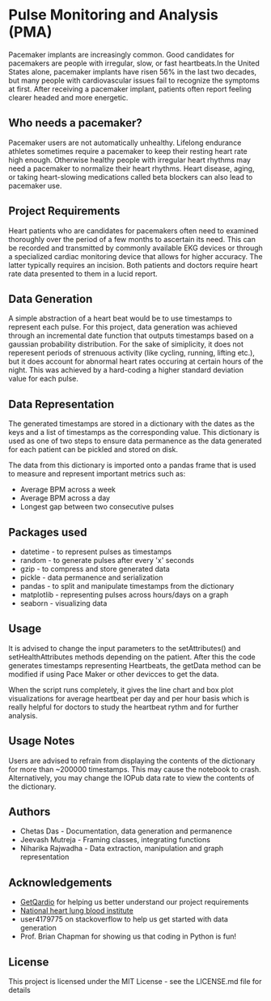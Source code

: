 # Pulse Monitoring and Analysis (PMA)

Pacemaker implants are increasingly common. Good candidates for pacemakers are people with irregular, slow, or fast heartbeats.In the United States alone, pacemaker implants have risen 56% in the last two decades, but many people with cardiovascular issues fail to recognize the symptoms at first. After receiving a pacemaker implant, patients often report feeling clearer headed and more energetic. 


## Who needs a pacemaker?

Pacemaker users are not automatically unhealthy. Lifelong endurance athletes sometimes require a pacemaker to keep their resting heart rate high enough. Otherwise healthy people with irregular heart rhythms may need a pacemaker to normalize their heart rhythms. Heart disease, aging, or taking heart-slowing medications called beta blockers can also lead to pacemaker use.


## Project Requirements

Heart patients who are candidates for pacemakers often need to examined thoroughly over the period of a few months to ascertain its need. This can be recorded and transmitted by commonly available EKG devices or through a specialized cardiac monitoring device that allows for higher accuracy. The latter typically requires an incision. Both patients and doctors require heart rate data presented to them in a lucid report. 


## Data Generation

A simple abstraction of a heart beat would be to use timestamps to represent each pulse. For this project, data generation was achieved through an incremental date function that outputs timestamps based on a gaussian probability distribution. For the sake of simiplicity, it does not reperesent periods of strenuous activity (like cycling, running, lifting etc.), but it does account for abnormal heart rates occuring at certain hours of the night. This was achieved by a hard-coding a higher standard deviation value for each pulse.    


## Data Representation

The generated timestamps are stored in a dictionary with the dates as the keys and a list of timestamps as the corresponding value. This dictionary is used as one of two steps to ensure data permanence as the data generated for each patient can be pickled and stored on disk. 

The data from this dictionary is imported onto a pandas frame that is used to measure and represent important metrics such as:

* Average BPM across a week 
* Average BPM across a day 
* Longest gap between two consecutive pulses


## Packages used

* datetime - to represent pulses as timestamps
* random - to generate pulses after every 'x' seconds
* gzip - to compress and store generated data
* pickle - data permanence and serialization
* pandas - to split and manipulate timestamps from the dictionary
* matplotlib - representing pulses across hours/days on a graph
* seaborn - visualizing data


## Usage 

It is advised to change the input parameters to the setAttributes() and setHealthAttributes methods depending on the patient. After this the code generates timestamps representing Heartbeats, the getData method can be modified if using Pace Maker or other devicces to get the data.

When the script runs completely, it gives the line chart and box plot visualizations for average heartbeat per day and per hour basis which is really helpful for doctors to study the heartbeat rythm and for further analysis.


## Usage Notes

Users are advised to refrain from displaying the contents of the dictionary for more than ~200000 timestamps. This may cause the notebook to crash. Alternatively, you may change the IOPub data rate to view the contents of the dictionary. 


## Authors

* Chetas Das - Documentation, data generation and permanence
* Jeevash Mutreja - Framing classes, integrating functions  
* Niharika Rajwadha - Data extraction, manipulation and graph representation


## Acknowledgements

* [GetQardio](https://www.getqardio.com/healthy-heart-blog/how-do-you-know-if-you-need-a-pacemaker/) for helping us better understand our project requirements
* [National heart lung blood institute](https://www.nhlbi.nih.gov/health-topics/pacemakers) 
* user4179775 on stackoverflow to help us get started with data generation
* Prof. Brian Chapman for showing us that coding in Python is fun!


## License

This project is licensed under the MIT License - see the LICENSE.md file for details
